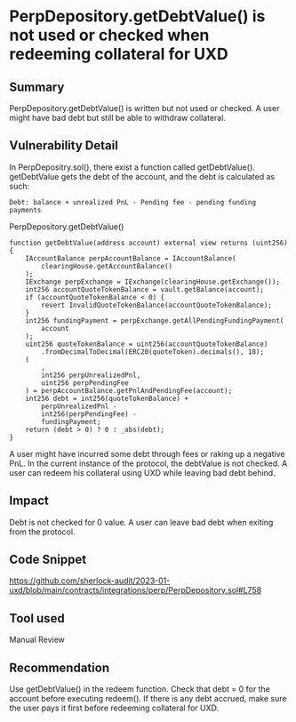 # PerpDepository.getDebtValue() is not used or checked when redeeming collateral for UXD
## Summary
PerpDepository.getDebtValue() is written but not used or checked. A user might have bad debt but still be able to withdraw collateral.

## Vulnerability Detail
In PerpDepositry.sol(), there exist a function called getDebtValue(). getDebtValue gets the debt of the account, and the debt is calculated as such:
```
Debt: balance + unrealized PnL - Pending fee - pending funding payments
```
PerpDepository.getDebtValue()
```
function getDebtValue(address account) external view returns (uint256) {
    IAccountBalance perpAccountBalance = IAccountBalance(
        clearingHouse.getAccountBalance()
    );
    IExchange perpExchange = IExchange(clearingHouse.getExchange());
    int256 accountQuoteTokenBalance = vault.getBalance(account);
    if (accountQuoteTokenBalance < 0) {
        revert InvalidQuoteTokenBalance(accountQuoteTokenBalance);
    }
    int256 fundingPayment = perpExchange.getAllPendingFundingPayment(
        account
    );
    uint256 quoteTokenBalance = uint256(accountQuoteTokenBalance)
        .fromDecimalToDecimal(ERC20(quoteToken).decimals(), 18);
    (
        ,
        int256 perpUnrealizedPnl,
        uint256 perpPendingFee
    ) = perpAccountBalance.getPnlAndPendingFee(account);
    int256 debt = int256(quoteTokenBalance) +
        perpUnrealizedPnl -
        int256(perpPendingFee) -
        fundingPayment;
    return (debt > 0) ? 0 : _abs(debt);
}
```
A user might have incurred some debt through fees or raking up a negative PnL. In the current instance of the protocol, the debtValue is not checked. A user can redeem his collateral using UXD while leaving bad debt behind.

## Impact
Debt is not checked for 0 value. A user can leave bad debt when exiting from the protocol.

## Code Snippet
https://github.com/sherlock-audit/2023-01-uxd/blob/main/contracts/integrations/perp/PerpDepository.sol#L758

## Tool used
Manual Review

## Recommendation
Use getDebtValue() in the redeem function. Check that debt = 0 for the account before executing redeem(). If there is any debt accrued, make sure the user pays it first before redeeming collateral for UXD.